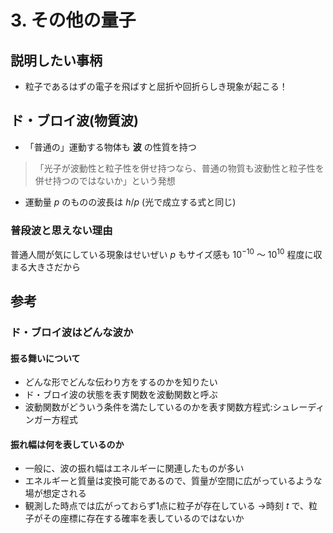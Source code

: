 # 3. その他の量子

## 説明したい事柄
- 粒子であるはずの電子を飛ばすと屈折や回折らしき現象が起こる！

## ド・ブロイ波(物質波)
- 「普通の」運動する物体も **波** の性質を持つ

>「光子が波動性と粒子性を併せ持つなら、普通の物質も波動性と粒子性を併せ持つのではないか」という発想

- 運動量 $p$ のものの波長は $h/p$ (光で成立する式と同じ)

### 普段波と思えない理由

普通人間が気にしている現象はせいぜい $p$ もサイズ感も $10^{-10}$ 〜 $10^{10}$ 程度に収まる大きさだから

## 参考

### ド・ブロイ波はどんな波か

#### 振る舞いについて

- どんな形でどんな伝わり方をするのかを知りたい
- ド・ブロイ波の状態を表す関数を波動関数と呼ぶ
- 波動関数がどういう条件を満たしているのかを表す関数方程式:シュレーディンガー方程式

#### 振れ幅は何を表しているのか

- 一般に、波の振れ幅はエネルギーに関連したものが多い
- エネルギーと質量は変換可能であるので、質量が空間に広がっているような場が想定される
- 観測した時点では広がっておらず1点に粒子が存在している
→時刻 $t$ で、粒子がその座標に存在する確率を表しているのではないか
